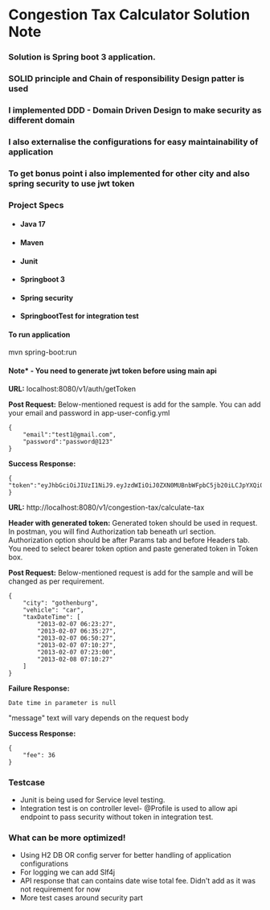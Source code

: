 # Congestion Tax Calculator Solution Note

### Solution is Spring boot 3 application.

### SOLID principle and Chain of responsibility Design patter is used

### I implemented DDD - Domain Driven Design to make security as different domain

### I also externalise the configurations for easy maintainability of application

### To get bonus point i also implemented for other city and also spring security to use jwt token

### Project Specs

* #### Java 17
* #### Maven
* #### Junit
* #### Springboot 3
* #### Spring security
* #### SpringbootTest for integration test

#### To run application

mvn spring-boot:run

#### Note* - You need to generate jwt token before using main api

**URL:** localhost:8080/v1/auth/getToken

**Post Request:**
Below-mentioned request is add for the sample. You can add your email and password in
app-user-config.yml

````
{
    "email":"test1@gmail.com",
    "password":"password@123"
}
````

**Success Response:**

````
{
"token":"eyJhbGciOiJIUzI1NiJ9.eyJzdWIiOiJ0ZXN0MUBnbWFpbC5jb20iLCJpYXQiOjE3MDY3MTM3MDEsImV4cCI6MTcwNjcxNTE0MX0.mVvlU7pCwc_2czmzsErZw1Z8bHZjRbCIL1SUYPRU5Yc"
}
````

**URL:** http://localhost:8080/v1/congestion-tax/calculate-tax

**Header with generated token:**
Generated token should be used in request.
In postman, you will find Authorization tab beneath url section.
Authorization option should be after Params tab and before Headers tab. You need to select bearer token option and paste generated token in Token box.

**Post Request:**
Below-mentioned request is add for the sample and will be changed as per requirement.

````
{
    "city": "gothenburg",
    "vehicle": "car",
    "taxDateTime": [
        "2013-02-07 06:23:27",
        "2013-02-07 06:35:27",
        "2013-02-07 06:50:27",
        "2013-02-07 07:10:27",
        "2013-02-07 07:23:00",
        "2013-02-08 07:10:27"
    ]
}
````

**Failure Response:**

````
Date time in parameter is null
````

"message" text will vary depends on the request body

**Success Response:**

````
{
    "fee": 36
}
````

### Testcase

* Junit is being used for Service level testing.
* Integration test is on controller level- @Profile is used to allow api endpoint to pass security without token in integration test.

### What can be more optimized!

* Using H2 DB OR config server for better handling of application configurations
* For logging we can add Slf4j
* API response that can contains date wise total fee. Didn't add as it was not requirement for now
* More test cases around security part

